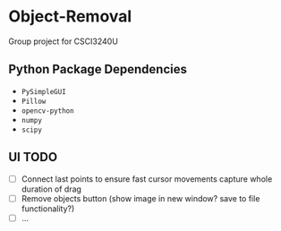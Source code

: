 # Object-Removal
Group project for CSCI3240U

## Python Package Dependencies
- `PySimpleGUI`
- `Pillow`
- `opencv-python`
- `numpy`
- `scipy`

## UI TODO
- [ ] Connect last points to ensure fast cursor movements capture whole duration of drag
- [ ] Remove objects button (show image in new window? save to file functionality?)
- [ ] ...